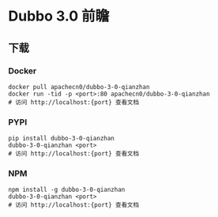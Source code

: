 # Dubbo 3.0 前瞻

## 下载

### Docker

```
docker pull apachecn0/dubbo-3-0-qianzhan
docker run -tid -p <port>:80 apachecn0/dubbo-3-0-qianzhan
# 访问 http://localhost:{port} 查看文档
```

### PYPI

```
pip install dubbo-3-0-qianzhan
dubbo-3-0-qianzhan <port>
# 访问 http://localhost:{port} 查看文档
```

### NPM

```
npm install -g dubbo-3-0-qianzhan
dubbo-3-0-qianzhan <port>
# 访问 http://localhost:{port} 查看文档
```